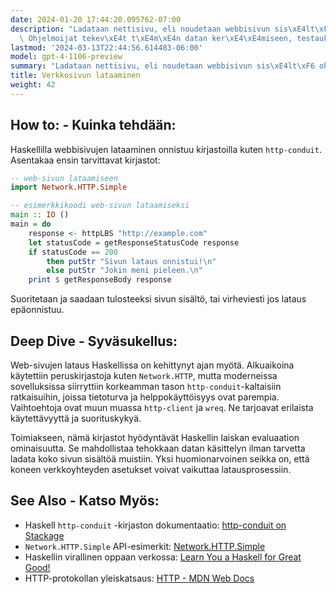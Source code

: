 ```yaml
---
date: 2024-01-20 17:44:20.095762-07:00
description: "Ladataan nettisivu, eli noudetaan webbisivun sis\xE4lt\xF6 ohjelmoitavasti.\
  \ Ohjelmoijat tekev\xE4t t\xE4m\xE4n datan ker\xE4\xE4miseen, testaukseen tai palvelujen\u2026"
lastmod: '2024-03-13T22:44:56.614483-06:00'
model: gpt-4-1106-preview
summary: "Ladataan nettisivu, eli noudetaan webbisivun sis\xE4lt\xF6 ohjelmoitavasti."
title: Verkkosivun lataaminen
weight: 42
---
```


## How to: - Kuinka tehdään:
Haskellilla webbisivujen lataaminen onnistuu kirjastoilla kuten `http-conduit`. Asentakaa ensin tarvittavat kirjastot:

```haskell
-- web-sivun lataamiseen
import Network.HTTP.Simple

-- esimerkkikoodi web-sivun lataamiseksi
main :: IO ()
main = do
    response <- httpLBS "http://example.com"
    let statusCode = getResponseStatusCode response
    if statusCode == 200
        then putStr "Sivun lataus onnistui!\n"
        else putStr "Jokin meni pieleen.\n"
    print $ getResponseBody response
```

Suoritetaan ja saadaan tulosteeksi sivun sisältö, tai virheviesti jos lataus epäonnistuu.

## Deep Dive - Syväsukellus:
Web-sivujen lataus Haskellissa on kehittynyt ajan myötä. Alkuaikoina käytettiin peruskirjastoja kuten `Network.HTTP`, mutta moderneissa sovelluksissa siirryttiin korkeamman tason `http-conduit`-kaltaisiin ratkaisuihin, joissa tietoturva ja helppokäyttöisyys ovat parempia. Vaihtoehtoja ovat muun muassa `http-client` ja `wreq`. Ne tarjoavat erilaista käytettävyyttä ja suorituskykyä.

Toimiakseen, nämä kirjastot hyödyntävät Haskellin laiskan evaluaation ominaisuutta. Se mahdollistaa tehokkaan datan käsittelyn ilman tarvetta ladata koko sivun sisältöä muistiin. Yksi huomionarvoinen seikka on, että koneen verkkoyhteyden asetukset voivat vaikuttaa latausprosessiin.

## See Also - Katso Myös:
- Haskell `http-conduit` -kirjaston dokumentaatio: [http-conduit on Stackage](https://www.stackage.org/package/http-conduit)
- `Network.HTTP.Simple` API-esimerkit: [Network.HTTP.Simple](https://hackage.haskell.org/package/http-conduit-2.3.8/docs/Network-HTTP-Simple.html)
- Haskellin virallinen oppaan verkossa: [Learn You a Haskell for Great Good!](http://learnyouahaskell.com/)
- HTTP-protokollan yleiskatsaus: [HTTP - MDN Web Docs](https://developer.mozilla.org/en-US/docs/Web/HTTP)
